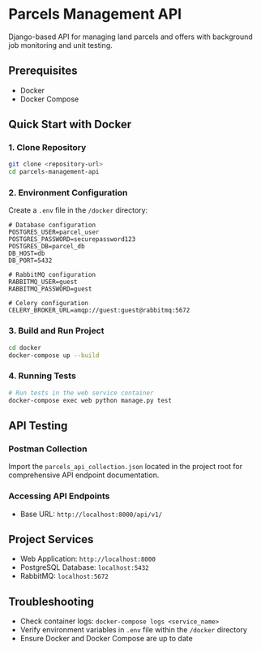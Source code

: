 # Parcels Management API

Django-based API for managing land parcels and offers with background job monitoring and unit testing.

## Prerequisites
- Docker
- Docker Compose

## Quick Start with Docker

### 1. Clone Repository
```bash
git clone <repository-url>
cd parcels-management-api
```

### 2. Environment Configuration
Create a `.env` file in the `/docker` directory:

```env
# Database configuration
POSTGRES_USER=parcel_user
POSTGRES_PASSWORD=securepassword123
POSTGRES_DB=parcel_db
DB_HOST=db
DB_PORT=5432

# RabbitMQ configuration
RABBITMQ_USER=guest
RABBITMQ_PASSWORD=guest

# Celery configuration
CELERY_BROKER_URL=amqp://guest:guest@rabbitmq:5672
```

### 3. Build and Run Project
```bash
cd docker
docker-compose up --build
```

### 4. Running Tests
```bash
# Run tests in the web service container
docker-compose exec web python manage.py test
```

## API Testing

### Postman Collection
Import the `parcels_api_collection.json` located in the project root for comprehensive API endpoint documentation.

### Accessing API Endpoints
- Base URL: `http://localhost:8000/api/v1/`


## Project Services
- Web Application: `http://localhost:8000`
- PostgreSQL Database: `localhost:5432`
- RabbitMQ: `localhost:5672`

## Troubleshooting
- Check container logs: `docker-compose logs <service_name>`
- Verify environment variables in `.env` file within the `/docker` directory
- Ensure Docker and Docker Compose are up to date
```